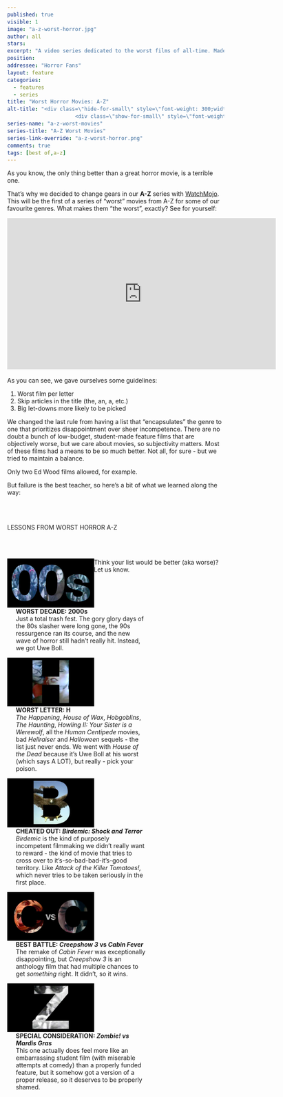 ```yaml
---
published: true
visible: 1
image: "a-z-worst-horror.jpg"
author: all
stars: 
excerpt: "A video series dedicated to the worst films of all-time. Made In partnership with our friends at WatchMojo."
position: 
addressee: "Horror Fans"
layout: feature
categories: 
  - features
  - series
title: "Worst Horror Movies: A-Z"
alt-title: "<div class=\"hide-for-small\" style=\"font-weight: 300;width: 16rem;margin: -10rem auto 0 auto;font-family: Helvetica Neue;color: #fff;font-size: 1.5rem;padding-left: 2rem;text-align: center;\">The worst movies of all time</div>
	                  <div class=\"show-for-small\" style=\"font-weight: 300;width: 10rem;margin: 3.5rem auto 0 auto;font-family: Helvetica Neue;color: #fff;font-size: 1rem;padding-left: 1rem;text-align: center;\">The worst movies of all time</div>"
series-name: "a-z-worst-movies"
series-title: "A-Z Worst Movies"
series-link-override: "a-z-worst-horror.png"
comments: true
tags: [best of,a-z]
---
```

As you know, the only thing better than a great horror movie, is a terrible one.

That’s why we decided to change gears in our **A-Z** series with [WatchMojo](https://www.youtube.com/channel/UCaWd5_7JhbQBe4dknZhsHJg). This will be the first of a series of “worst” movies from A-Z for some of our favourite genres. What makes them “the worst”, exactly? See for yourself: 

<div class="video-container"><iframe width="624" height="351" src="https://www.youtube.com/embed/MQEasibcQBw?ecver=1" frameborder="0" allowfullscreen></iframe></div>

As you can see, we gave ourselves some guidelines:

1. Worst film per letter
1. Skip articles in the title (the, an, a, etc.)
1. Big let-downs more likely to be picked

We changed the last rule from having a list that “encapsulates” the genre to one that prioritizes disappointment over sheer incompetence. There are no doubt a bunch of low-budget, student-made feature films that are objectively worse, but we care about movies, so subjectivity matters. Most of these films had a means to be so much better. Not all, for sure - but we tried to maintain a balance. 

Only two Ed Wood films allowed, for example.

But failure is the best teacher, so here’s a bit of what we learned along the way: 

<p class="intro" style="margin-top:4rem">LESSONS FROM WORST HORROR A-Z</p>

<div class="clearfix" style="margin-top:4rem;width:100%;">
	<div style="height:100%;float:left;width:40%;">
		<img style="vertical-align: top;display: inline-block;" src="/assets/img/features/inline/a-z-worst-horror/worst-decade.jpg"> 
	</div>
	<p style="margin-top:0;float:left;width:60%;padding-left: 20px;">
		<strong>WORST DECADE: 2000s</strong><br />
		Just a total trash fest. The gory glory days of the 80s slasher were long gone, the 90s ressurgence ran its course, and the new wave of horror still hadn’t really hit. Instead, we got Uwe Boll. 
      </p>
</div>

<div class="clearfix"  style="margin-top:4rem;width:100%;">
	<div style="height:100%;float:left;width:40%;">
		<img style="vertical-align: top;display: inline-block;" src="/assets/img/features/inline/a-z-worst-horror/worst-letter.jpg"> 
	</div>
	<p style="margin-top:0;float:left;width:60%;padding-left: 20px;">
		<strong>WORST LETTER: H</strong><br />
	     <em>The Happening</em>, <em>House of Wax</em>, <em>Hobgoblins</em>, <em>The Haunting</em>, <em>Howling II: Your Sister is a Werewolf</em>, all the <em>Human Centipede</em> movies, bad <em>Hellraiser</em> and <em>Halloween</em> sequels - the list just never ends. We went with <em>House of the Dead</em> because it’s Uwe Boll at his worst (which says A LOT), but really - pick your poison. 
	</p>
</div>

<div class="clearfix"  style="margin-top:4rem;width:100%;">
	<div style="height:100%;float:left;width:40%;">
		<img style="vertical-align: top;display: inline-block;" src="/assets/img/features/inline/a-z-worst-horror/cheated-out.jpg"> 
	</div>
	<p style="margin-top:0;float:left;width:60%;padding-left: 20px;">
		<strong>CHEATED OUT: <em>Birdemic: Shock and Terror</em></strong><br />
		<em>Birdemic</em> is the kind of purposely incompetent filmmaking we didn’t really want to reward - the kind of movie that tries to cross over to it’s-so-bad-bad-it’s-good territory. Like <em>Attack of the Killer Tomatoes!,</em> which never tries to be taken seriously in the first place.
	</p>
</div>

<div class="clearfix" style="margin-top:4rem;width:100%;">
	<div style="height:100%;float:left;width:40%;">
		<img style="vertical-align: top;display: inline-block;" src="/assets/img/features/inline/a-z-worst-horror/best-battle.jpg"> 
	</div>
	<p style="margin-top:0;float:left;width:60%;padding-left: 20px;">
		<strong>BEST BATTLE: <em>Creepshow 3</em> vs <em>Cabin Fever</em></strong><br />
	   The remake of <em>Cabin Fever</em> was exceptionally disappointing, but <em>Creepshow 3</em> is an anthology film that had multiple chances to get <em>something</em> right. It didn’t, so it wins. 
	</p>
</div>

<div class="clearfix"  style="margin:4rem 0;width:100%;">
	<div style="height:100%;float:left;width:40%;">
		<img style="vertical-align: top;display: inline-block;" src="/assets/img/features/inline/a-z-worst-horror/special-consideration.jpg"> 
	</div>
	<p style="margin-top:0;float:left;width:60%;padding-left: 20px;">
		<strong>SPECIAL CONSIDERATION: <em>Zombie! vs Mardis Gras</em></strong><br />
	    This one actually does feel more like an embarrassing student film (with miserable attempts at comedy) than a properly funded feature, but it somehow got a version of a proper release, so it deserves to be properly shamed. 
	</p>
</div>

Think your list would be better (aka worse)? Let us know.
